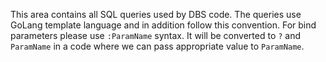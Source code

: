 This area contains all SQL queries used by DBS code. The queries use GoLang
template language and in addition follow this convention. For bind parameters
please use `:ParamName` syntax. It will be converted to `?` and `ParamName`
in a code where we can pass appropriate value to `ParamName`.
